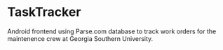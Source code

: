 TaskTracker
===========

Android frontend using Parse.com database to track work orders for the maintenence crew at Georgia Southern University.
